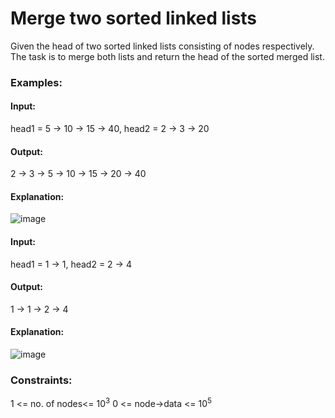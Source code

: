 # Merge two sorted linked lists
Given the head of two sorted linked lists consisting of nodes respectively. The task is to merge both lists and return the head of the sorted merged list.

### Examples:
#### Input:
head1 = 5 -> 10 -> 15 -> 40, head2 = 2 -> 3 -> 20
#### Output:
2 -> 3 -> 5 -> 10 -> 15 -> 20 -> 40
#### Explanation:
![image](https://github.com/user-attachments/assets/d36506cb-496d-43cd-a49c-c23753fd33fb)

#### Input: 
head1 = 1 -> 1, head2 = 2 -> 4
#### Output: 
1 -> 1 -> 2 -> 4
#### Explanation:
![image](https://github.com/user-attachments/assets/352757c0-e7f8-430d-bf15-91818b29cad9)

### Constraints:
1 <= no. of nodes<= $`10^3`$
0 <= node->data <= $`10^5`$
